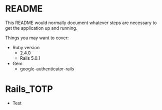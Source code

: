# README

This README would normally document whatever steps are necessary to get the
application up and running.

Things you may want to cover:

* Ruby version
     * 2.4.0
     * Rails 5.0.1
* Gem
     * google-authenticator-rails

# Rails_TOTP
* Test